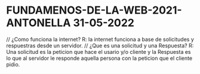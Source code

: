 # FUNDAMENOS-DE-LA-WEB-2021-ANTONELLA 31-05-2022
//
¿Como funciona la internet?
R: la internet funciona a base de solicitudes y respuestras desde un servidor.
//
¿Que es una solicitud y una Respuesta?
R: Una solicitud es la peticion que hace el usario y/o cliente y la Respuesta es lo que al servidor  le responde aquella persona con la peticion que el cliente pidio.